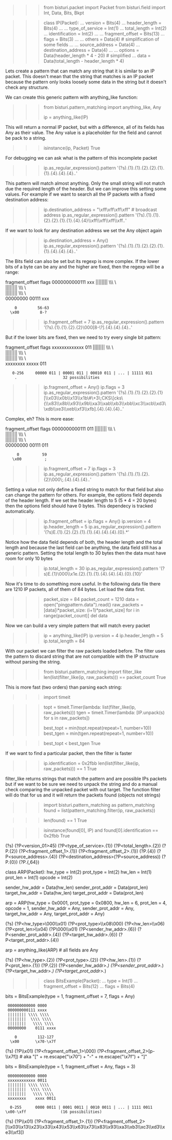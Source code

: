 >>> from bisturi.packet import Packet
>>> from bisturi.field  import Int, Data, Bits, Bkpt


>>> class IP(Packet):
...    version = Bits(4)
...    header_length = Bits(4)
...
...    type_of_service = Int(1)
...    total_length    = Int(2)
...    identification  = Int(2)
...
...    fragment_offset = Bits(13)
...    flags = Bits(3)
...
...    others = Data(4)   # simplification of some fields
...
...    source_address      = Data(4)
...    destination_address = Data(4)
...
...    options = Data(header_length * 4 - 20)   # simplified
...    data    = Data(total_length - header_length * 4)


Lets create a pattern that can match any string that it is similar to an IP packet. This doesn't mean that
the string that matches is an IP packet because the pattern only looks loosely some data in the string but
it doesn't check any structure.

We can create this generic pattern with anything_like function:

>>> from bisturi.pattern_matching import anything_like, Any
>>>
>>> ip = anything_like(IP)

This will return a normal IP packet, but with a difference, all of its fields has Any as their value.
The Any value is a placeholder for the field and cannot be pack to a string.

>>> isinstance(ip, Packet)
True

For debugging we can ask what is the pattern of this incomplete packet

>>> ip.as_regular_expression().pattern
'(?s).{1}.{1}.{2}.{2}.{1}.{1}.{4}.{4}.{4}.*.*'

This pattern will match almost anything. Only the small string will not match due the required length of the header.
But we can improve this setting some values. For example if we want to search all the IP packets with a fixed destination
address:

>>> ip.destination_address = "\xff\xff\xff\xff" # broadcast address
>>> ip.as_regular_expression().pattern
'(?s).{1}.{1}.{2}.{2}.{1}.{1}.{4}.{4}\\\xff\\\xff\\\xff\\\xff.*.*'

If we want to look for any destination address we set the Any object again

>>> ip.destination_address = Any()
>>> ip.as_regular_expression().pattern
'(?s).{1}.{1}.{2}.{2}.{1}.{1}.{4}.{4}.{4}.*.*'

The Bits field can also be set but its regexp is more complex.
If the lower bits of a byte can be any and the higher are fixed, then the regexp will be a range:

  fragment_offset flags
     0000000000111 xxx
     |||||||| \\\\\ \\\
     ||||||||  \\\\\ \\\
     ||||||||   \\\\\ \\\
     00000000    00111 xxx

        0         56-63
      \x00         8-?

>>> ip.fragment_offset = 7
>>> ip.as_regular_expression().pattern
'(?s).{1}.{1}.{2}.{2}\\000[8-\\?].{4}.{4}.{4}.*.*'

But if the lower bits are fixed, then we need to try every single bit pattern:

  fragment_offset flags
     xxxxxxxxxxxxx 011
     |||||||| \\\\\ \\\
     ||||||||  \\\\\ \\\
     ||||||||   \\\\\ \\\
     xxxxxxxx    xxxxx 011

       0-256     00000 011 | 00001 011 | 00010 011 | ... | 11111 011
        .                    32 possibilities

>>> ip.fragment_offset = Any()
>>> ip.flags = 3
>>> ip.as_regular_expression().pattern
'(?s).{1}.{1}.{2}.{2}.{1}[\\\x03\\\x0b\\\x13\\\x1b\\#\\+3\\;CKS\\[cks\\{\\\x83\\\x8b\\\x93\\\x9b\\\xa3\\\xab\\\xb3\\\xbb\\\xc3\\\xcb\\\xd3\\\xdb\\\xe3\\\xeb\\\xf3\\\xfb].{4}.{4}.{4}.*.*'

Complex, eh?
This is more ease:

  fragment_offset flags
     0000000000111 011
     |||||||| \\\\\ \\\
     ||||||||  \\\\\ \\\
     ||||||||   \\\\\ \\\
     00000000    00111 011
    
         0          59
       \x00          ;

>>> ip.fragment_offset = 7
>>> ip.flags = 3
>>> ip.as_regular_expression().pattern
'(?s).{1}.{1}.{2}.{2}\\000\\;.{4}.{4}.{4}.*.*'


Setting a value not only define a fixed string to match for that field but also can change the pattern for others.
For example, the options field depends of the header length. If we set the header length to 5 (5 * 4 = 20 bytes) then
the options field should have 0 bytes. This dependecy is tracked automatically.

>>> ip.fragment_offset = ip.flags = Any()
>>> ip.version = 4
>>> ip.header_length = 5
>>> ip.as_regular_expression().pattern
'(?s)E.{1}.{2}.{2}.{1}.{1}.{4}.{4}.{4}.{0}.*'

Notice how the data field depends of both, the header length and the total length and because the last field can
be anything, the data field still has a generic pattern.
Setting the total length to 30 bytes then the data must have room for only 10 bytes

>>> ip.total_length = 30
>>> ip.as_regular_expression().pattern
'(?s)E.{1}\\000\\\x1e.{2}.{1}.{1}.{4}.{4}.{4}.{0}.{10}'

Now it's time to do something more useful. In the following data file there are 1210  IP packets, 
all of them of 84 bytes.
Let load the data first.

>>> packet_size  = 84
>>> packet_count = 1210
>>> data = open("pingpattern.data").read()
>>> raw_packets = [data[i*packet_size: (i+1)*packet_size] for i in range(packet_count)]
>>> del data

Now we can build a very simple pattern that will match every packet 
>>> ip = anything_like(IP)
>>> ip.version = 4
>>> ip.header_length = 5
>>> ip.total_length = 84

With our packet we can filter the raw packets loaded before. The filter uses the pattern
to discard string that are not compatible with the IP structure without parsing the string.

>>> from bisturi.pattern_matching import filter_like
>>> len(list(filter_like(ip, raw_packets))) == packet_count
True

This is more fast (two orders) than parsing each string:
>>> import timeit

>>> topt = timeit.Timer(lambda: list(filter_like(ip, raw_packets)))
>>> tgen = timeit.Timer(lambda: [IP.unpack(s) for s in raw_packets])
>>>
>>> best_topt = min(topt.repeat(repeat=1, number=10))
>>> best_tgen = min(tgen.repeat(repeat=1, number=10))

>>> best_topt < best_tgen
True

If we want to find a particular packet, then the filter is faster
>>> ip.identification = 0x2fbb
>>> len(list(filter_like(ip, raw_packets))) == 1
True

filter_like returns strings that match the pattern and are possible IPs packets
but if we want to be sure we need to unpack the string and do a manual check comparing
the unpacked packet with out target.
The function filter will do that for us and it will return the packets found (objects  not
strings)

>>> import bisturi.pattern_matching as pattern_matching
>>> found = list(pattern_matching.filter(ip, raw_packets))

>>> len(found) == 1
True

>>> isinstance(found[0], IP) and found[0].identification == 0x2fbb
True

(?s)
(?P<version_01>45)
(?P<type_of_service>.{1})
(?P<total_length>.{2})
(?P<identification>.{2})
(?P<fragment_offset_1>.{1})
(?P<fragment_offset_2>.{1})
(?P<others>.{4})
(?P<source_address>.{4})
(?P<destination_address>(?P=source_address))
(?P<options>.{0})
(?P<data>.{,64})



class ARP(Packet):
   hw_type   = Int(2)
   prot_type = Int(2)
   hw_len    = Int(1)
   prot_len  = Int(1)
   opcode    = Int(2)
   
   sender_hw_addr   = Data(hw_len)
   sender_prot_addr = Data(prot_len)
   target_hw_addr   = Data(hw_len)
   target_prot_addr = Data(prot_len)

arp = ARP(hw_type = 0x0001, prot_type = 0x0800,
          hw_len = 6, prot_len = 4, opcode = 1,
          sender_hw_addr = Any, sender_prot_addr = Any,
          target_hw_addr = Any, target_prot_addr = Any)

(?s)
(?P<hw_type>\\000\\\x01)
(?P<prot_type>\\\x08\\000)
(?P<hw_len>\\\x06)
(?P<prot_len>\\\x04)
(?P<opcode>\\000\\\x01)
(?P<sender_hw_addr>.{6})
(?P<sender_prot_addr>.{4})
(?P<target_hw_addr>.{6})
(?P<target_prot_addr>.{4})


arp = anything_like(ARP) # all fields are Any

(?s)
(?P<hw_type>.{2})
(?P<prot_type>.{2})
(?P<hw_len>.{1})
(?P<prot_len>.{1})
(?P<opcode>.{2})
(?P<sender_hw_addr>.*)
(?P<sender_prot_addr>.*)
(?P<target_hw_addr>.*)
(?P<target_prot_addr>.*)


>>> class BitsExample(Packet):
...   type = Int(1)
...   fragment_offset = Bits(12)
...   flags = Bits(4)

bits = BitsExample(type = 1, fragment_offset = 7, flags = Any)

     000000000000 0000
     000000000111 xxxx
     |||||||| \\\\ \\\\
     ||||||||  \\\\ \\\\
     ||||||||   \\\\ \\\\
     00000000    0111 xxxx

        0         112-127
      \x00       \x70-\x7f


(?s)
(?P<type>\\\x01)
(?P<fragment_offset_1>\\000)
(?P<fragment_offset_2>[p-\\\x7f])  # aka "[" + re.escape("\x70") + "-" + re.escape("\x7f") + "]"


bits = BitsExample(type = 1, fragment_offset = Any, flags = 3)

     000000000000 0000
     xxxxxxxxxxxx 0011
     |||||||| \\\\ \\\\
     ||||||||  \\\\ \\\\
     ||||||||   \\\\ \\\\
     xxxxxxxx    xxxx 0011

      0-255      0000 0011 | 0001 0011 | 0010 0011 | ... | 1111 0011
    \x00-\xff               (16 possibilities)

(?s)
(?P<type>\\\x01)
(?P<fragment_offset_1>.{1})
(?P<fragment_offset_2>[\\\x03\\\x13\\\x23\\\x33\\\x43\\\x53\\\x63\\\x73\\\x83\\\x93\\\xa3\\\xb3\\\xc3\\\xd3\\\xe3\\\xf3])


